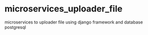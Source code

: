 # microservices_uploader_file
microservices to uploader file using django framework and database postgresql
